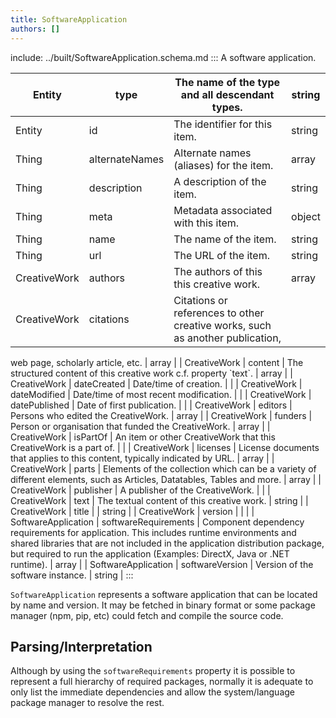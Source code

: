 ```yaml
---
title: SoftwareApplication
authors: []
---
```


include: ../built/SoftwareApplication.schema.md
:::
A software application.

| Entity       | type           | The name of the type and all descendant types.                                | string |
| ------------ | -------------- | ----------------------------------------------------------------------------- | ------ |
| Entity       | id             | The identifier for this item.                                                 | string |
| Thing        | alternateNames | Alternate names (aliases) for the item.                                       | array  |
| Thing        | description    | A description of the item.                                                    | string |
| Thing        | meta           | Metadata associated with this item.                                           | object |
| Thing        | name           | The name of the item.                                                         | string |
| Thing        | url            | The URL of the item.                                                          | string |
| CreativeWork | authors        | The authors of this this creative work.                                       | array  |
| CreativeWork | citations      | Citations or references to other creative works, such as another publication, |        |

web page, scholarly article, etc. | array | | CreativeWork | content | The structured content of this creative work c.f. property \`text\`. | array | | CreativeWork | dateCreated | Date/time of creation. | | | CreativeWork | dateModified | Date/time of most recent modification. | | | CreativeWork | datePublished | Date of first publication. | | | CreativeWork | editors | Persons who edited the CreativeWork. | array | | CreativeWork | funders | Person or organisation that funded the CreativeWork. | array | | CreativeWork | isPartOf | An item or other CreativeWork that this CreativeWork is a part of. | | | CreativeWork | licenses | License documents that applies to this content, typically indicated by URL. | array | | CreativeWork | parts | Elements of the collection which can be a variety of different elements, such as Articles, Datatables, Tables and more. | array | | CreativeWork | publisher | A publisher of the CreativeWork. | | | CreativeWork | text | The textual content of this creative work. | string | | CreativeWork | title | | string | | CreativeWork | version | | | | SoftwareApplication | softwareRequirements | Component dependency requirements for application. This includes runtime environments and shared libraries that are not included in the application distribution package, but required to run the application (Examples: DirectX, Java or .NET runtime). | array | | SoftwareApplication | softwareVersion | Version of the software instance. | string |
:::

`SoftwareApplication` represents a software application that can be located by name and version. It may be fetched in binary format or some package manager (npm, pip, etc) could fetch and compile the source code.

## Parsing/Interpretation

Although by using the `softwareRequirements` property it is possible to represent a full hierarchy of required packages, normally it is adequate to only list the immediate dependencies and allow the system/language package manager to resolve the rest.
